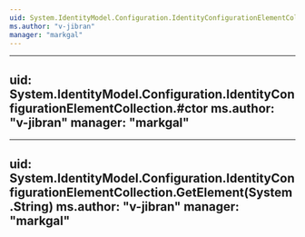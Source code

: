 ```yaml
---
uid: System.IdentityModel.Configuration.IdentityConfigurationElementCollection
ms.author: "v-jibran"
manager: "markgal"
---
```


---
uid: System.IdentityModel.Configuration.IdentityConfigurationElementCollection.#ctor
ms.author: "v-jibran"
manager: "markgal"
---

---
uid: System.IdentityModel.Configuration.IdentityConfigurationElementCollection.GetElement(System.String)
ms.author: "v-jibran"
manager: "markgal"
---
